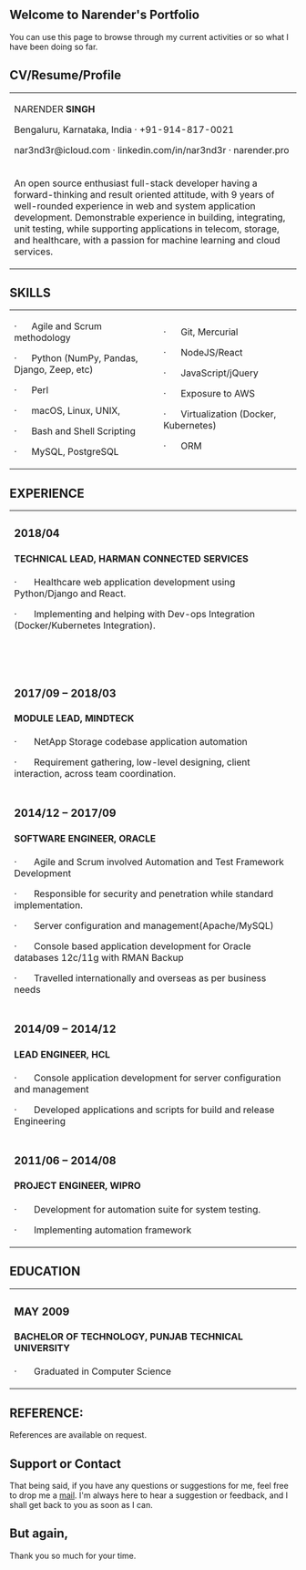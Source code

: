 ## Welcome to Narender's Portfolio

You can use this page to browse through my current activities or so what I have been doing so far.

## CV/Resume/Profile
<html>
<table width="100%" cellspacing="0" cellpadding="0" id="header_table">
    <tbody>
        <tr>
            <td width="624">
                <p>NARENDER <strong>SINGH</strong></p>
                <p>Bengaluru, Karnataka, India &middot; +91-914-817-0021</p>
                <p>nar3nd3r@icloud.com&nbsp;&middot;&nbsp;linkedin.com/in/nar3nd3r&nbsp;&middot;&nbsp;narender.pro</p>
            </td>
        </tr>
        <tr>
            <td width="624">
                <p>An open source enthusiast full-stack developer having a forward-thinking and result oriented attitude, with 9 years of well-rounded experience in web and system application development. Demonstrable experience in building, integrating, unit testing, while supporting applications in telecom, storage, and healthcare, with a passion for machine learning and cloud services.</p>
            </td>
        </tr>
    </tbody>
</table>
<h2>SKILLS</h2>
<table width="100%" cellspacing="0" cellpadding="0" id="skills_table">
    <tbody>
        <tr>
            <td width="auto">
                <p>&middot;&nbsp;&nbsp;&nbsp;&nbsp;&nbsp; Agile and Scrum methodology</p>
                <p>&middot;&nbsp;&nbsp;&nbsp;&nbsp;&nbsp; Python (NumPy, Pandas, Django, Zeep, etc)</p>
                <p>&middot;&nbsp;&nbsp;&nbsp;&nbsp;&nbsp; Perl</p>
                <p>&middot;&nbsp;&nbsp;&nbsp;&nbsp;&nbsp; macOS, Linux, UNIX,</p>
                <p>&middot;&nbsp;&nbsp;&nbsp;&nbsp;&nbsp; Bash and Shell Scripting</p>
                <p>&middot;&nbsp;&nbsp;&nbsp;&nbsp;&nbsp; MySQL, PostgreSQL</p>
            </td>
            <td width="auto">
                <p>&middot;&nbsp;&nbsp;&nbsp;&nbsp;&nbsp; Git, Mercurial</p>
                <p>&middot;&nbsp;&nbsp;&nbsp;&nbsp;&nbsp; NodeJS/React</p>
                <p>&middot;&nbsp;&nbsp;&nbsp;&nbsp;&nbsp; JavaScript/jQuery</p>
                <p>&middot;&nbsp;&nbsp;&nbsp;&nbsp;&nbsp; Exposure to AWS</p>
                <p>&middot;&nbsp;&nbsp;&nbsp;&nbsp;&nbsp; Virtualization (Docker, Kubernetes)</p>
                <p>&middot;&nbsp;&nbsp;&nbsp;&nbsp;&nbsp; ORM</p>
            </td>
        </tr>
    </tbody>
</table>
<h2>EXPERIENCE</h2>
<table width="100%" cellspacing="0" cellpadding="0" id="experience_table">
    <tbody>
        <tr>
            <td width="100%">
                <h3>2018/04</h3>
                <h4>TECHNICAL LEAD, <strong>HARMAN CONNECTED SERVICES</strong></h4>
                <p>&middot;&nbsp;&nbsp;&nbsp;&nbsp;&nbsp;&nbsp; Healthcare web application development using Python/Django and React.</p>
                <p>&middot;&nbsp;&nbsp;&nbsp;&nbsp;&nbsp;&nbsp; Implementing and helping with Dev-ops Integration (Docker/Kubernetes Integration).</p>
            </td>
        </tr>
        <tr>
            <td width="100%">
                <h3>&nbsp;</h3>
                <h3>2017/09 &ndash; 2018/03</h3>
                <h4>MODULE LEAD, <strong>MINDTECK</strong></h4>
                <p>&middot;&nbsp;&nbsp;&nbsp;&nbsp;&nbsp;&nbsp; NetApp Storage codebase application automation</p>
                <p>&middot;&nbsp;&nbsp;&nbsp;&nbsp;&nbsp;&nbsp; Requirement gathering, low-level designing, client interaction, across team coordination.</p>
            </td>
        </tr>
        <tr>
            <td width="100%">
                <h3>2014/12 &ndash; 2017/09</h3>
                <h4>SOFTWARE ENGINEER, <strong>ORACLE</strong></h4>
                <p>&middot;&nbsp;&nbsp;&nbsp;&nbsp;&nbsp;&nbsp; Agile and Scrum involved Automation and Test Framework Development</p>
                <p>&middot;&nbsp;&nbsp;&nbsp;&nbsp;&nbsp;&nbsp; Responsible for security and penetration while standard implementation.</p>
                <p>&middot;&nbsp;&nbsp;&nbsp;&nbsp;&nbsp;&nbsp; Server configuration and management(Apache/MySQL)</p>
                <p>&middot;&nbsp;&nbsp;&nbsp;&nbsp;&nbsp;&nbsp; Console based application development for Oracle databases 12c/11g with RMAN Backup</p>
                <p>&middot;&nbsp;&nbsp;&nbsp;&nbsp;&nbsp;&nbsp; Travelled internationally and overseas as per business needs</p>
            </td>
        </tr>
        <tr>
            <td width="100%">
                <h3>2014/09 &ndash; 2014/12</h3>
                <h4>LEAD ENGINEER, <strong>HCL</strong></h4>
                <p>&middot;&nbsp;&nbsp;&nbsp;&nbsp;&nbsp;&nbsp; Console application development for server configuration and management</p>
                <p>&middot;&nbsp;&nbsp;&nbsp;&nbsp;&nbsp;&nbsp; Developed applications and scripts for build and release Engineering</p>
            </td>
        </tr>
        <tr>
            <td width="100%">
                <h3>2011/06 &ndash; 2014/08</h3>
                <h4>PROJECT ENGINEER, <strong>WIPRO</strong></h4>
                <p>&middot;&nbsp;&nbsp;&nbsp;&nbsp;&nbsp;&nbsp; Development for automation suite for system testing.</p>
                <p>&middot;&nbsp;&nbsp;&nbsp;&nbsp;&nbsp;&nbsp; Implementing automation framework</p>
            </td>
        </tr>
    </tbody>
</table>
<h2>EDUCATION</h2>
<table width="100%" cellspacing="0" cellpadding="0" id="education_table">
    <tbody>
        <tr>
            <td width="100%">
                <h3>MAY 2009</h3>
                <h4>BACHELOR OF TECHNOLOGY, PUNJAB TECHNICAL UNIVERSITY</h4>
                <p>&middot;&nbsp;&nbsp;&nbsp;&nbsp;&nbsp;&nbsp; Graduated in Computer Science</p>
            </td>
        </tr>
    </tbody>
</table>
<h2>REFERENCE:</h2>
<p>References are available on request.</p>
</html>

## Support or Contact

That being said, if you have any questions or suggestions for me, feel free to drop me a [mail](mailto:narender@unix.net). I'm always here to hear a suggestion or feedback, and I shall get back to you as soon as I can.


## But again,
Thank you so much for your time.
